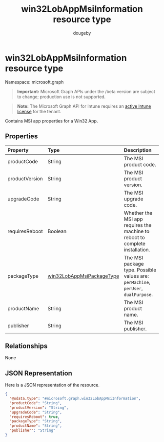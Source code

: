 ﻿---
title: "win32LobAppMsiInformation resource type"
description: "Contains MSI app properties for a Win32 App."
author: "dougeby"
localization_priority: Normal
ms.prod: "intune"
doc_type: resourcePageType
---

# win32LobAppMsiInformation resource type

Namespace: microsoft.graph

> **Important:** Microsoft Graph APIs under the /beta version are subject to change; production use is not supported.

> **Note:** The Microsoft Graph API for Intune requires an [active Intune license](https://go.microsoft.com/fwlink/?linkid=839381) for the tenant.

Contains MSI app properties for a Win32 App.

## Properties

| Property       | Type                                                                               | Description                                                                        |
| :------------- | :--------------------------------------------------------------------------------- | :--------------------------------------------------------------------------------- |
| productCode    | String                                                                             | The MSI product code.                                                              |
| productVersion | String                                                                             | The MSI product version.                                                           |
| upgradeCode    | String                                                                             | The MSI upgrade code.                                                              |
| requiresReboot | Boolean                                                                            | Whether the MSI app requires the machine to reboot to complete installation.       |
| packageType    | [win32LobAppMsiPackageType](../resources/intune-apps-win32lobappmsipackagetype.md) | The MSI package type. Possible values are: `perMachine`, `perUser`, `dualPurpose`. |
| productName    | String                                                                             | The MSI product name.                                                              |
| publisher      | String                                                                             | The MSI publisher.                                                                 |

## Relationships

None

## JSON Representation

Here is a JSON representation of the resource.

<!-- {
  "blockType": "resource",
  "@odata.type": "microsoft.graph.win32LobAppMsiInformation"
}
-->

```json
{
  "@odata.type": "#microsoft.graph.win32LobAppMsiInformation",
  "productCode": "String",
  "productVersion": "String",
  "upgradeCode": "String",
  "requiresReboot": true,
  "packageType": "String",
  "productName": "String",
  "publisher": "String"
}
```
